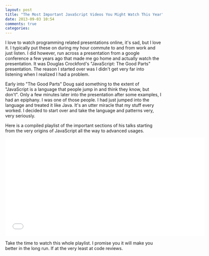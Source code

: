 ```yaml
---
layout: post
title: "The Most Important JavaScript Videos You Might Watch This Year"
date: 2013-09-03 10:54
comments: true
categories: 
---
```

I love to watch programming related presentations online, it's sad, but I love it. I typically put these on during my hour commute to and from work and just listen. I did however, run across a presentation from a google conference a few years ago that made me go home and actually watch the presentation. It was Douglas Crockford's "JavaScript: The Good Parts" presentation. The reason I started over was I didn't get very far into listening when I realized I had a problem.

Early into "The Good Parts" Doug said something to the extent of "JavaScript is a language that people jump in and think they know, but don't". Only a few minutes later into the presentation after some examples, I had an epiphany. I was one of those people. I had just jumped into the language and treated it like Java. It's an utter miracle that my stuff every worked. I decided to start over and take the language and patterns very, very seriously.

Here is a compiled playlist of the important sections of his talks starting from the very origins of JavaScript all the way to advanced usages.

<iframe width="640" height="315" src="//www.youtube.com/embed/videoseries?list=PLla7Y38jCBmN_N0BgfyKCy9zJrf3HeWYv" frameborder="0" allowfullscreen></iframe>

Take the time to watch this whole playlist. I promise you it will make you better in the long run. If at the very least at code reviews.